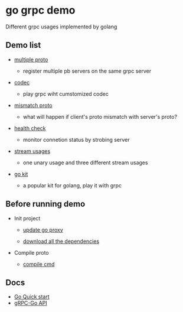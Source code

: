 # go grpc demo
Different grpc usages implemented by golang

## Demo list

- [multiple proto](multi_proto#readme)
  - register multiple pb servers on the same grpc server

- [codec](codec#readme)
  - play grpc wiht cumstomized codec

- [mismatch proto](proto_mismatch#readme)
  - what will happen if client's proto mismatch with server's proto?

- [health check](health_check#readme)
  - monitor connetion status by strobing server

- [stream usages](stream#readme)
  - one unary usage and three different stream usages

- [go kit](go_kit#readme)
  - a popular kit for golang, play it with grpc


## Before running demo
- Init project

  - [update go proxy](https://goproxy.io/zh/)

  - [download all the dependencies](https://golangbyexample.com/go-mod-tidy/)

- Compile proto

  - [compile cmd](go_kit/pb/compile.sh)


## Docs
- [Go Quick start](https://grpc.io/docs/languages/go/quickstart/)
- [gRPC-Go API](https://pkg.go.dev/google.golang.org/grpc)

